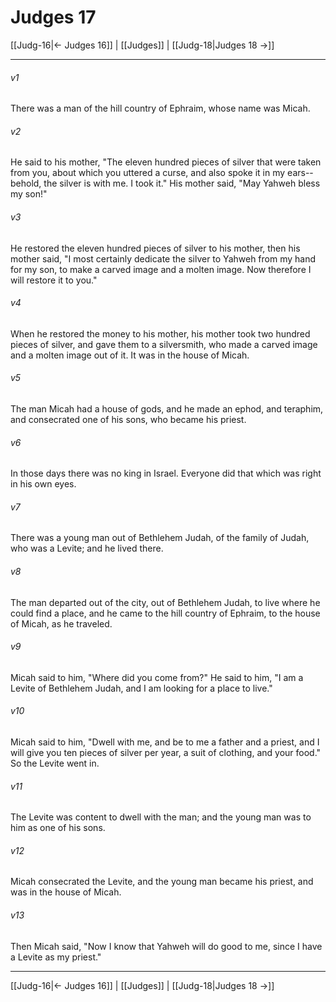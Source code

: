 # Judges 17

[[Judg-16|← Judges 16]] | [[Judges]] | [[Judg-18|Judges 18 →]]
***



###### v1 
There was a man of the hill country of Ephraim, whose name was Micah. 

###### v2 
He said to his mother, "The eleven hundred pieces of silver that were taken from you, about which you uttered a curse, and also spoke it in my ears--behold, the silver is with me. I took it." His mother said, "May Yahweh bless my son!" 

###### v3 
He restored the eleven hundred pieces of silver to his mother, then his mother said, "I most certainly dedicate the silver to Yahweh from my hand for my son, to make a carved image and a molten image. Now therefore I will restore it to you." 

###### v4 
When he restored the money to his mother, his mother took two hundred pieces of silver, and gave them to a silversmith, who made a carved image and a molten image out of it. It was in the house of Micah. 

###### v5 
The man Micah had a house of gods, and he made an ephod, and teraphim, and consecrated one of his sons, who became his priest. 

###### v6 
In those days there was no king in Israel. Everyone did that which was right in his own eyes. 

###### v7 
There was a young man out of Bethlehem Judah, of the family of Judah, who was a Levite; and he lived there. 

###### v8 
The man departed out of the city, out of Bethlehem Judah, to live where he could find a place, and he came to the hill country of Ephraim, to the house of Micah, as he traveled. 

###### v9 
Micah said to him, "Where did you come from?" He said to him, "I am a Levite of Bethlehem Judah, and I am looking for a place to live." 

###### v10 
Micah said to him, "Dwell with me, and be to me a father and a priest, and I will give you ten pieces of silver per year, a suit of clothing, and your food." So the Levite went in. 

###### v11 
The Levite was content to dwell with the man; and the young man was to him as one of his sons. 

###### v12 
Micah consecrated the Levite, and the young man became his priest, and was in the house of Micah. 

###### v13 
Then Micah said, "Now I know that Yahweh will do good to me, since I have a Levite as my priest."

***
[[Judg-16|← Judges 16]] | [[Judges]] | [[Judg-18|Judges 18 →]]
